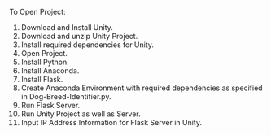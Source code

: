 To Open Project:

1. Download and Install Unity.
2. Download and unzip Unity Project.
3. Install required dependencies for Unity.
4. Open Project.
5. Install Python.
6. Install Anaconda.
7. Install Flask.
8. Create Anaconda Environment with required dependencies as specified in Dog-Breed-Identifier.py.
9. Run Flask Server.
10. Run Unity Project as well as Server.
11. Input IP Address Information for Flask Server in Unity.
